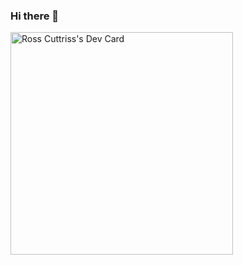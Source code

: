 ### Hi there 👋

<!--
**Lego56371/Lego56371** is a ✨ _special_ ✨ repository because its `README.md` (this file) appears on your GitHub profile.

Here are some ideas to get you started:

- 🔭 I’m currently working on ...
- 🌱 I’m currently learning ...
- 👯 I’m looking to collaborate on ...
- 🤔 I’m looking for help with ...
- 💬 Ask me about ...
- 📫 How to reach me: ...
- 😄 Pronouns: ...
- ⚡ Fun fact: ...
-->



<a href="https://app.daily.dev/lego56371"><img src="https://api.daily.dev/devcards/v2/7vvekYCxy73nCxCdyw6B3.png?r=v8h&type=default" width="356" alt="Ross Cuttriss's Dev Card"/></a>
